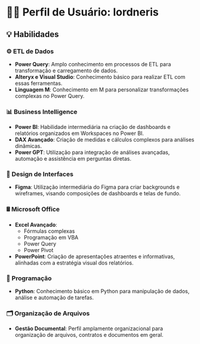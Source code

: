 # 🧑‍💻 Perfil de Usuário: lordneris

## 💡 Habilidades

### ⚙️ ETL de Dados
- **Power Query**: Amplo conhecimento em processos de ETL para transformação e carregamento de dados.
- **Alteryx e Visual Studio**: Conhecimento básico para realizar ETL com essas ferramentas.
- **Linguagem M**: Conhecimento em M para personalizar transformações complexas no Power Query.

### 📊 Business Intelligence
- **Power BI**: Habilidade intermediária na criação de dashboards e relatórios organizados em Workspaces no Power BI.
- **DAX Avançado**: Criação de medidas e cálculos complexos para análises dinâmicas.
- **Power GPT**: Utilização para integração de análises avançadas, automação e assistência em perguntas diretas.

### 🎨 Design de Interfaces
- **Figma**: Utilização intermediária do Figma para criar backgrounds e wireframes, visando composições de dashboards e telas de fundo.

### 🖩 Microsoft Office
- **Excel Avançado**:
  - Fórmulas complexas
  - Programação em VBA
  - Power Query
  - Power Pivot
- **PowerPoint**: Criação de apresentações atraentes e informativas, alinhadas com a estratégia visual dos relatórios.

### 🐍 Programação
- **Python**: Conhecimento básico em Python para manipulação de dados, análise e automação de tarefas.

### 🗂️ Organização de Arquivos
- **Gestão Documental**: Perfil amplamente organizacional para organização de arquivos, contratos e documentos em geral.
